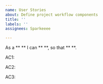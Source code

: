 ```yaml
---
name: User Stories
about: Define project workflow components
title: ''
labels: ''
assignees: Sparkeeee

---
```


As a ** ** I can ** **, so that ** **.

AC1:

AC2:

AC3:

